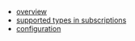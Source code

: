 - [overview](OVERVIEW.md)
- [supported types in subscriptions](CONTRACTS.md)
- [configuration](CONFIGURATION.md)